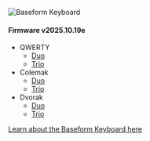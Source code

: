 ![Baseform Keyboard](https://posture.works/cdn-cgi/image/width=2048,height=1365,fit=crop,quality=80,format=auto,onerror=redirect,metadata=none/wp-content/uploads/2025/08/Cover-Creative-2.jpg)

<!-- FIRMWARE-LINKS:START - Do not edit below, this section is managed by CI -->
#### Firmware v2025.10.19e
- QWERTY
  - [Duo](https://github.com/strangekbd66/baseform/releases/download/v2025.10.19e/qwerty_duo-v2025.10.19e.zip)
  - [Trio](https://github.com/strangekbd66/baseform/releases/download/v2025.10.19e/qwerty_trio-v2025.10.19e.zip)
- Colemak
  - [Duo](https://github.com/strangekbd66/baseform/releases/download/v2025.10.19e/colemak_duo-v2025.10.19e.zip)
  - [Trio](https://github.com/strangekbd66/baseform/releases/download/v2025.10.19e/colemak_trio-v2025.10.19e.zip)
- Dvorak
  - [Duo](https://github.com/strangekbd66/baseform/releases/download/v2025.10.19e/dvorak_duo-v2025.10.19e.zip)
  - [Trio](https://github.com/strangekbd66/baseform/releases/download/v2025.10.19e/dvorak_trio-v2025.10.19e.zip)

<!-- FIRMWARE-LINKS:END -->

































[Learn about the Baseform Keyboard here](https://posture.works/baseform/)

